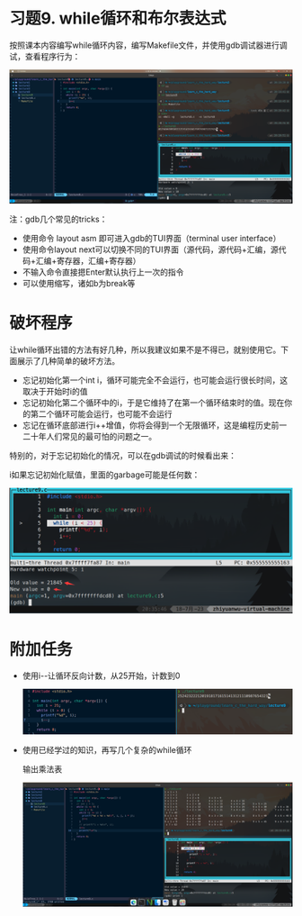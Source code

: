 # 习题9. while循环和布尔表达式

按照课本内容编写while循环内容，编写Makefile文件，并使用gdb调试器进行调试，查看程序行为：

![Untitled](IMAGE/Untitled.png)

注：gdb几个常见的tricks：

- 使用命令 layout asm 即可进入gdb的TUI界面（terminal user interface）
- 使用命令layout next可以切换不同的TUI界面（源代码，源代码+汇编，源代码+汇编+寄存器，汇编+寄存器）
- 不输入命令直接摁Enter默认执行上一次的指令
- 可以使用缩写，诸如b为break等

# 破坏程序

让while循环出错的方法有好几种，所以我建议如果不是不得已，就别使用它。下面展示了几种简单的破坏方法。

- 忘记初始化第一个int i，循环可能完全不会运行，也可能会运行很长时间，这取决于开始时i的值
- 忘记初始化第二个循环中的i，于是它维持了在第一个循环结束时的值。现在你的第二个循环可能会运行，也可能不会运行
- 忘记在循环底部进行i++增值，你将会得到一个无限循环，这是编程历史前一二十年人们常见的最可怕的问题之一。

特别的，对于忘记初始化的情况，可以在gdb调试的时候看出来：

i如果忘记初始化赋值，里面的garbage可能是任何数：

![Untitled](IMAGE/Untitled%201.png)

# 附加任务

- 使用i--让循环反向计数，从25开始，计数到0
    
    ![Untitled](IMAGE/Untitled%202.png)
    
- 使用已经学过的知识，再写几个复杂的while循环
    
    输出乘法表
    
    ![Untitled](IMAGE/Untitled%203.png)